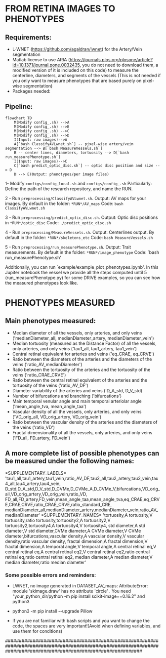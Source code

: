 # FROM RETINA IMAGES TO PHENOTYPES  

## Requirements:
* L-WNET (https://github.com/agaldran/lwnet) for the Artery/Vein segmentation
* Matlab license to use ARIA (https://journals.plos.org/plosone/article?id=10.1371/journal.pone.0032435, you do not need to download them, a modified version of it is included on this code) to measure the centerline, diameters, and segments of the vessels (This is not needed if you only want to measure phenotypes that are based purely on pixel-wise segmentation)
* Packages needed: 

## Pipeline:

```mermaid
flowchart TD
    M(Modify config_.sh) -->A
    M(Modify config_.sh) -->B
    M(Modify config_.sh) -->C
    M(Modify config_.sh) -->D
    I(Input: raw images)-->A
    A[`bash ClassifyAVLwnet.sh`] -- pixel-wise artery/vein segmentation --> B[`bash MeasureVessels.sh`]
    B -- center lines, diameters, tortuosity --> D[`bash run_measurePhenotype.sh`]
    I(Input: raw images)-->C
    C[`bash predict_optic_disc.sh`] -- optic disc position and size --> D
    D --> E(Output: phenotypes/per image files)
```

1- Modify `configs/config_local.sh` and `configs/config_.sh`
Particularly: Define the path of the research repository, and name the RUN.

2 - Run `preprocessing/ClassifyAVLwnet.sh`. 
Output: AV maps for your images.  By default in the folder: `*RUN*/AV_maps`
Code: `bash ClassifyAVLwnet.sh` 

3 - Run `preprocessing/predict_optic_disc.sh`.
Output: Optic disc positions in `*RUN*/optic_disc`
Code: `./predict_optic_disc.sh`

4 - Run `preprocessing/MeasureVessels.sh`. 
Output: Centerlines output.  By default in the folder: `*RUN*/skeletons_etc`
Code: `bash MeasureVessels.sh`

5 - Run `preprocessing/run_measurePhenotype.sh`. 
Output: Trait measurements. By default in the folder: `*RUN*/image_phenotype`
Code: `bash run_measurePhenotype.sh'

Additionally, you can run `example/example_plot_phenotypes.ipynb'. In this Jupiter notebook the vessel we provide all the steps computed until 5 (run_measurePhenotype.py) for some DRIVE examples, so you can see how the measured phenotypes look like.
 
# PHENOTYPES MEASURED 
## Main phenotypes measured:
* Median diameter of all the vessels, only arteries, and only veins ('medianDiameter_all, medianDiameter_artery, medianDiameter_vein')
* Median tortuosity (measured as the Distance Factor) of all the vessels, only arteries, and only veins ('tau1_all, tau1_artery, tau1_vein')
* Central retinal equivalent for arteries and veins ('eq_CRAE, eq_CRVE')
* Ratio between the diameters of the arteries and the diameters of the veins ('ratio_AV_medianDiameter')
* Ratio between the tortuosity of the arteries and the tortuosity of the veins ('ratio_CRAE_CRVE')
* Ratio between the central retinal equivalent of the arteries and the tortuosity of the veins ('ratio_AV_DF')
* Diameter variability of the arteries and veins ('D_A_std, D_V_std)
* Number of bifurcations and branching ('bifurcations')
* Main temporal venular angle and main temporal arteriolar angle ('mean_angle_tva, mean_angle_taa') 
* Vascular density of all the vessels, only arteries, and only veins ('VD_orig_all, VD_orig_artery, VD_orig_vein')
* Ratio between the vascular density of the arteries and the diameters of the veins ('ratio_VD')
* Fractal dimensionality of all the vessels, only arteries, and only veins ('FD_all, FD_artery, FD_vein')

## A more complete list of possible phenotypes can be measured under the following names:
*SUPPLEMENTARY_LABELS= 'tau1_all,tau1_artery,tau1_vein,ratio_AV_DF,tau2_all,tau2_artery,tau2_vein,tau4_all,tau4_artery,tau4_vein, D_std,D_A_std,D_V_std,D_CVMe,D_CVMe_A,D_CVMe_V,bifurcations,VD_orig_all,VD_orig_artery,VD_orig_vein,ratio_VD, FD_all,FD_artery,FD_vein,mean_angle_taa,mean_angle_tva,eq_CRAE,eq_CRVE,CRAE,CRVE,ratio_CRAE_CRVE,ratio_standard_CRE,
medianDiameter_all,medianDiameter_artery,medianDiameter_vein,ratio_AV_medianDiameter'
*SUPPLEMENTARY_NAMES= 'tortuosity,A tortuosity,V tortuosity,ratio tortuosity,tortuosity2,A tortuosity2,V tortuosity2,tortuosity4,A tortuosity4,V tortuosity4, std diameter,A std diameter,V std diameter,CVMe diameter,A CVMe diameter,V CVMe diameter,bifurcations,vascular density,A vascular density,V vascular density,ratio vascular density, fractal dimension,A fractal dimension,V fractal dimension,A temporal angle,V temporal angle,A central retinal eq,V central retinal eq,A central retinal eq2,V central retinal eq2,ratio central retinal eq,ratio central retinal eq2, median diameter,A median diameter,V median diameter,ratio median diameter'


### Some possible errors and reminders:
* LWNET, no image generated in DATASET_AV_maps:   AttributeError: module 'skimage.draw' has no attribute 'circle' . You need "your_python_dir/python -m pip install scikit-image==0.16.2" and python3

* python3 -m pip install --upgrade Pillow

* If you are not familiar with bash scripts and you want to change the code, the spaces are very important!(Avoid when defining variables, and use them for conditions)

##################################################################################################################################################################
